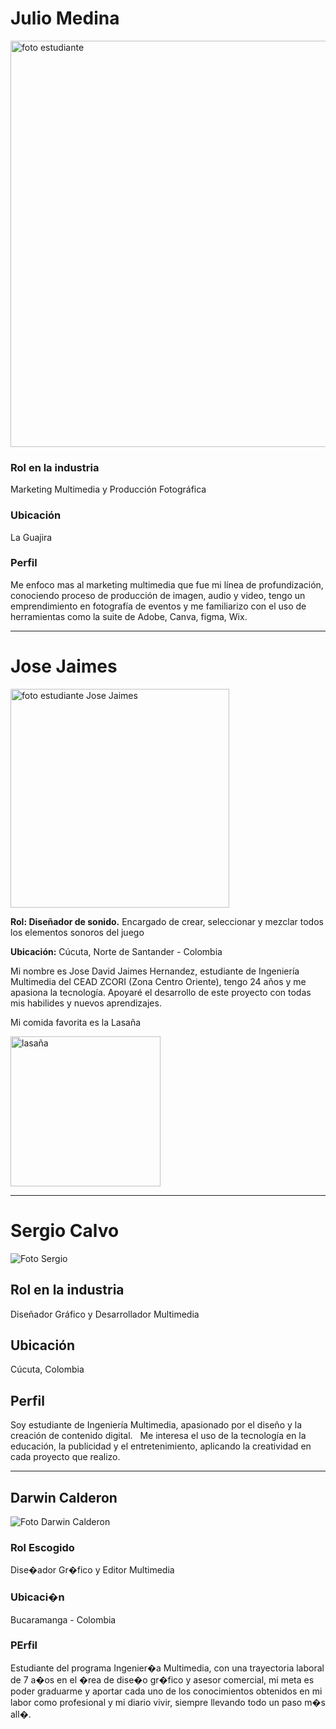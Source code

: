 <h1>Julio Medina</h1>
<img src="/Julio Medina/JulioMedina.jpg" alt="foto estudiante" width="650" height="650" loading="lazy">
<h3>Rol en la industria</h3>
<p>Marketing Multimedia y Producción Fotográfica</p>
<h3>Ubicación</h3>
<p>La Guajira</p>
<h3>Perfil</h3>
<p>Me enfoco mas al marketing multimedia que fue mi línea de profundización, conociendo proceso de producción de imagen, audio y video, tengo un emprendimiento en fotografía de eventos y me familiarizo con el uso de herramientas como la suite de Adobe, Canva, figma, Wix.</p>

---


<div>
    <h1>Jose Jaimes</h1>
    <img src="/jose/jose.jpeg" alt="foto estudiante Jose Jaimes" height="350" loading="lazy">
    <p><strong>Rol: Diseñador de sonido.</strong> Encargado de crear, seleccionar y mezclar todos los elementos sonoros del juego</p>
    <p><strong>Ubicación:</strong> Cúcuta, Norte de Santander - Colombia</p>
    <p>Mi nombre es Jose David Jaimes Hernandez, estudiante de Ingeniería Multimedia del CEAD ZCORI (Zona Centro Oriente), tengo 24 años y me apasiona la tecnología. Apoyaré el desarrollo de este proyecto con todas mis habilides y nuevos aprendizajes. </p>
    <p>Mi comida favorita es la Lasaña<p>
    <img src="/jose/lasaña.jpg" alt="lasaña" height="240" loading="lazy">

</div>


---

# Sergio Calvo

![Foto Sergio](./Sergio_Calvo/sergiocalvo.png)

## Rol en la industria
Diseñador Gráfico y Desarrollador Multimedia

## Ubicación
Cúcuta, Colombia

## Perfil
Soy estudiante de Ingeniería Multimedia, apasionado por el diseño y la creación de contenido digital.  
Me interesa el uso de la tecnología en la educación, la publicidad y el entretenimiento, aplicando la creatividad en cada proyecto que realizo.


---

<h2>Darwin Calderon</h2>

<img src="DarwinCalderon/DarwinCalderon.jpg" alt="Foto Darwin Calderon">



<h3>Rol Escogido</h3>
<p>Dise�ador Gr�fico y Editor Multimedia</p>

<h3>Ubicaci�n</h3>
<p>Bucaramanga - Colombia</p>

<h3>PErfil</h3>
<p>Estudiante del programa Ingenier�a Multimedia, con una trayectoria laboral de 7 a�os en el �rea de dise�o gr�fico y asesor comercial,
mi meta es poder graduarme y aportar cada uno de los conocimientos obtenidos en mi labor como profesional y mi diario vivir, siempre llevando
todo un paso m�s all�.</p>
